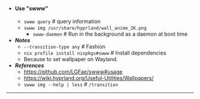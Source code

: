 - #### Use "swww"
    - `swww query` # query information
    - `swww img /usr/share/hyprland/wall_anime_2K.png`
        - `swww-daemon` # Run in the background as a daemon at boot time
- ***Notes***
    - `--transition-type any` # Fashion
    - `nix profile install nixpkgs#swww` # Install dependencies
    - Because to set wallpaper on Wayland.
- ***References***
    - https://github.com/LGFae/swww#usage
    - https://wiki.hyprland.org/Useful-Utilities/Wallpapers/
    - `swww img --help | less` # `/transition`
- ---
